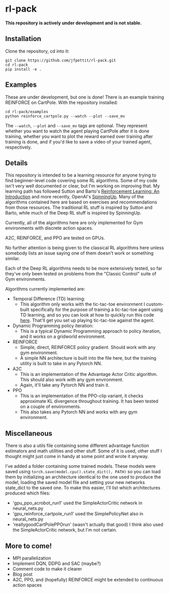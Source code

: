 # rl-pack

**This repository is actively under development and is not stable.**

## Installation

Clone the repository, cd into it: 

```
git clone https://github.com/jfpettit/rl-pack.git
cd rl-pack
pip install -e .
```
## Examples

These are under development, but one is done! There is an example training REINFORCE on CartPole.
With the repository installed:
```
cd rl-pack/examples
python reinforce_cartpole.py --watch --plot --save_mv
```

The ```--watch```, ```--plot``` and ```--save_mv``` tags are optional. They represent whether you want to watch the agent playing CartPole after it is done training, whether you want to plot the reward earned over training after training is done, and if you'd like to save a video of your trained agent, respectively.

## Details

This repository is intended to be a learning resource for anyone trying to find beginner-level code covering some RL algorithms. Some of my code isn't very well documented or clear, but I'm working on improving that. My learning path has followed Sutton and Barto's [Reinforcement Learning: An Introduction](http://incompleteideas.net/book/the-book.html) and more recently, OpenAI's [SpinningUp](https://spinningup.openai.com/en/latest/). Many of the algorithms contained here are based on exercises and recommendations from those resources. The traditional RL stuff is inspired by Sutton and Barto, while much of the Deep RL stuff is inspired by SpinningUp.


Currently, all of the algorithms here are only implemented for Gym environments with discrete action spaces.

A2C, REINFORCE, and PPO are tested on GPUs. 

No further attention is being given to the classical RL algorithms here unless somebody lists an issue saying one of them doesn't work or something similar.

Each of the Deep RL algorithms needs to be more extensively tested, so far they've only been tested on problems from the "Classic Control" suite of Gym environments. 

Algorithms currently implemented are:
- Temporal Difference (TD) learning:
	- This algorithm only works with the tic-tac-toe environment I custom-built specifically for the purpose of training a tic-tac-toe agent using TD learning, and so you can look at how to quickly run this code [here](https://jfpettit.github.io/TicTacToeInterface/). That'll get you set up playing tic-tac-toe against the agent. 
- Dynamic Programming policy iteration:
	- This is a typical Dynamic Programming approach to policy iteration, and it works on a gridworld environment.
- REINFORCE
	- Simple, direct, REINFORCE policy gradient. Should work with any gym environment.
	- A simple NN architecture is built into the file here, but the training utility is built to take in any Pytorch NN.
- A2C
	- This is an implementation of the Advantage Actor Critic algorithm. This should also work with any gym environment.
	- Again, it'll take any Pytorch NN and train it. 
- PPO
	- This is an implementation of the PPO-clip variant, it checks approximate KL divergence throughout training. It has been tested on a couple of environments.
	- This also takes any Pytorch NN and works with any gym environment. 

## Miscellaneous

There is also a utils file containing some different advantage function estimators and math utilities and other stuff. Some of it is used, other stuff I thought might just come in handy at some point and wrote it anyway.

I've added a folder containing some trained models. These models were saved using ```torch.save(model.cpu().state_dict(), PATH)``` so you can load them by initializing an architecture identical to the one used to produce the model, loading the saved model file and setting your new networks state_dict to the saved one. To make this easier, I'll list which architectures produced which files:
- 'gpu_ppo_acrobot_run1' used the SimpleActorCritic network in neural_nets.py
- 'gpu_reinforce_cartpole_run1' used the SimplePolicyNet also in neural_nets.py
- 'reallygoodCartPolePPOrun' (wasn't actually that good) I think also used the SimpleActorCritic network, but I'm not certain.

## More to come!
- MPI parallelization
- Implement DQN, DDPG and SAC (maybe?)
- Comment code to make it clearer
- Blog post
- A2C, PPO, and (hopefully) REINFORCE might be extended to continuous action spaces
